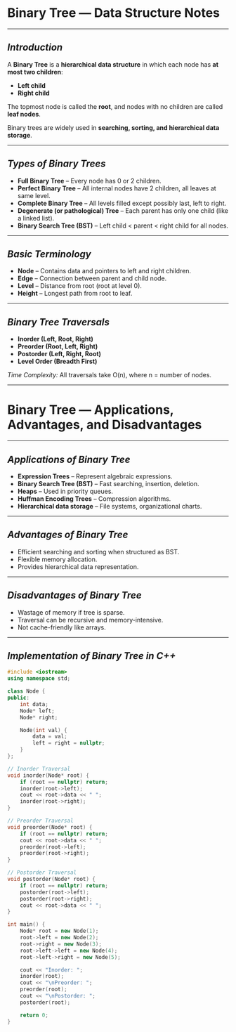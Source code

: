 # Binary Tree — Data Structure Notes

---

## *Introduction*

A **Binary Tree** is a **hierarchical data structure** in which each node has **at most two children**:

* **Left child**  
* **Right child**  

The topmost node is called the **root**, and nodes with no children are called **leaf nodes**.  

Binary trees are widely used in **searching, sorting, and hierarchical data storage**.

---

## *Types of Binary Trees*

* **Full Binary Tree** – Every node has 0 or 2 children.  
* **Perfect Binary Tree** – All internal nodes have 2 children, all leaves at same level.  
* **Complete Binary Tree** – All levels filled except possibly last, left to right.  
* **Degenerate (or pathological) Tree** – Each parent has only one child (like a linked list).  
* **Binary Search Tree (BST)** – Left child < parent < right child for all nodes.

---

## *Basic Terminology*

* **Node** – Contains data and pointers to left and right children.  
* **Edge** – Connection between parent and child node.  
* **Level** – Distance from root (root at level 0).  
* **Height** – Longest path from root to leaf.  

---

## *Binary Tree Traversals*

* **Inorder (Left, Root, Right)**  
* **Preorder (Root, Left, Right)**  
* **Postorder (Left, Right, Root)**  
* **Level Order (Breadth First)**  

*Time Complexity:* All traversals take O(n), where n = number of nodes.

---


# Binary Tree — Applications, Advantages, and Disadvantages

---

## *Applications of Binary Tree*

* **Expression Trees** – Represent algebraic expressions.  
* **Binary Search Tree (BST)** – Fast searching, insertion, deletion.  
* **Heaps** – Used in priority queues.  
* **Huffman Encoding Trees** – Compression algorithms.  
* **Hierarchical data storage** – File systems, organizational charts.  

---

## *Advantages of Binary Tree*

* Efficient searching and sorting when structured as BST.  
* Flexible memory allocation.  
* Provides hierarchical data representation.  

---


## *Disadvantages of Binary Tree*

* Wastage of memory if tree is sparse.  
* Traversal can be recursive and memory-intensive.  
* Not cache-friendly like arrays.

---

## *Implementation of Binary Tree in C++*

```cpp
#include <iostream>
using namespace std;

class Node {
public:
    int data;
    Node* left;
    Node* right;

    Node(int val) {
        data = val;
        left = right = nullptr;
    }
};

// Inorder Traversal
void inorder(Node* root) {
    if (root == nullptr) return;
    inorder(root->left);
    cout << root->data << " ";
    inorder(root->right);
}

// Preorder Traversal
void preorder(Node* root) {
    if (root == nullptr) return;
    cout << root->data << " ";
    preorder(root->left);
    preorder(root->right);
}

// Postorder Traversal
void postorder(Node* root) {
    if (root == nullptr) return;
    postorder(root->left);
    postorder(root->right);
    cout << root->data << " ";
}

int main() {
    Node* root = new Node(1);
    root->left = new Node(2);
    root->right = new Node(3);
    root->left->left = new Node(4);
    root->left->right = new Node(5);

    cout << "Inorder: ";
    inorder(root);
    cout << "\nPreorder: ";
    preorder(root);
    cout << "\nPostorder: ";
    postorder(root);

    return 0;
} 

